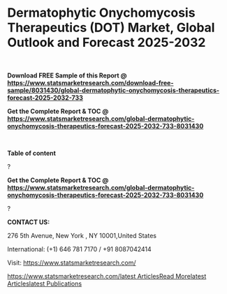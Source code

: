 <h1>Dermatophytic Onychomycosis Therapeutics (DOT) Market, Global Outlook and Forecast 2025-2032</h1><br/><p><strong>Download FREE Sample of this Report @ <a href="https://www.statsmarketresearch.com/download-free-sample/8031430/global-dermatophytic-onychomycosis-therapeutics-forecast-2025-2032-733">https://www.statsmarketresearch.com/download-free-sample/8031430/global-dermatophytic-onychomycosis-therapeutics-forecast-2025-2032-733</a></strong></p>
 
 
 
 <div><b>Get the Complete Report & TOC @ <a href="https://www.statsmarketresearch.com/global-dermatophytic-onychomycosis-therapeutics-forecast-2025-2032-733-8031430">https://www.statsmarketresearch.com/global-dermatophytic-onychomycosis-therapeutics-forecast-2025-2032-733-8031430</a></b></div>
 
 
 
 <p><br />
 
 <b>Table of content</b></p>
 
 
 
 <p>? </p>
 
 
 
 <div><b>Get the Complete Report & TOC @ <a href="https://www.statsmarketresearch.com/global-dermatophytic-onychomycosis-therapeutics-forecast-2025-2032-733-8031430">https://www.statsmarketresearch.com/global-dermatophytic-onychomycosis-therapeutics-forecast-2025-2032-733-8031430</a></b></div>
 
 
 
 <p>? </p>
 
 
 
 <p><b>CONTACT US:</b><br />
 
 276 5th Avenue, New York , NY 10001,United States<br />
 
 International: (+1) 646 781 7170 / +91 8087042414<br />
 
 Visit: <a href="https://www.statsmarketresearch.com/">https://www.statsmarketresearch.com/</a><br />
 
 <a href="https://gyeongbokgung.com">https://www.statsmarketresearch.com/</a><a href="https://hallyeomaritime.com">latest Articles</a><a href="https://jingwansa.com">Read More</a><a href="https://nguoiviet.jp/">latest Articles</a><a href="https://www.intelmarketresearch.com/">latest Publications</a></p>